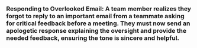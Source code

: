 ### Responding to Overlooked Email: A team member realizes they forgot to reply to an important email from a teammate asking for critical feedback before a meeting. They must now send an apologetic response explaining the oversight and provide the needed feedback, ensuring the tone is sincere and helpful.
